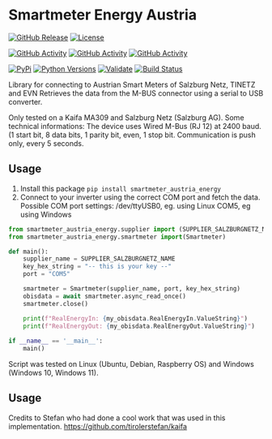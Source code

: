 # Smartmeter Energy Austria

[![GitHub Release][releases-shield]][releases]
[![License][license-shield]](LICENSE)

[![GitHub Activity][commits-shield_y]][commits]
[![GitHub Activity][commits-shield_m]][commits]
[![GitHub Activity][commits-shield_w]][commits]

[![PyPi][pypi-shield]][pypi-address]
[![Python Versions][pypi-version-shield]][github-address]
[![Validate][validate-shield]][validation]
[![Build Status][pypi-publish-shield]][pypi-publish]

Library for connecting to Austrian Smart Meters of Salzburg Netz, TINETZ and EVN
Retrieves the data from the M-BUS connector using a serial to USB converter.

Only tested on a Kaifa MA309 and Salzburg Netz (Salzburg AG).
Some technical informations:
The device uses Wired M-Bus (RJ 12) at 2400 baud. (1 start bit, 8 data bits, 1 parity bit, even, 1 stop bit.
Communication is push only, every 5 seconds.

## Usage

1. Install this package `pip install smartmeter_austria_energy`
2. Connect to your inverter using the correct COM port and fetch the data.
Possible COM port settings:
/dev/ttyUSB0, eg. using Linux
COM5, eg using Windows

```python
from smartmeter_austria_energy.supplier import (SUPPLIER_SALZBURGNETZ_NAME)
from smartmeter_austria_energy.smartmeter import(Smartmeter)

def main():
    supplier_name = SUPPLIER_SALZBURGNETZ_NAME
    key_hex_string = "-- this is your key --"
    port = "COM5"

    smartmeter = Smartmeter(supplier_name, port, key_hex_string)
    obisdata = await smartmeter.async_read_once()
    smartmeter.close()

    print(f"RealEnergyIn: {my_obisdata.RealEnergyIn.ValueString}")
    print(f"RealEnergyOut: {my_obisdata.RealEnergyOut.ValueString}")
 
if __name__ == '__main__':
    main()
```

Script was tested on Linux (Ubuntu, Debian, Raspberry OS) and Windows (Windows 10, Windows 11).

[releases-shield]: https://img.shields.io/github/v/release/NECH2004/smartmeter_austria_energy?style=for-the-badge
[releases]: https://github.com/NECH2004/smartmeter_austria_energy/releases

[commits-shield_y]: https://img.shields.io/github/commit-activity/y/NECH2004/smartmeter_austria_energy?style=for-the-badge
[commits-shield_m]: https://img.shields.io/github/commit-activity/m/NECH2004/smartmeter_austria_energy?style=for-the-badge
[commits-shield_w]: https://img.shields.io/github/commit-activity/w/NECH2004/smartmeter_austria_energy?style=for-the-badge
[commits]: https://github.com/NECH2004/smartmeter_austria_energy/commits/dev

[validate-shield]: https://github.com/NECH2004/smartmeter_austria_energy/actions/workflows/verify.yml/badge.svg
[validation]: https://github.com/NECH2004/smartmeter_austria_energy/actions/workflows/verify.yml

[license-shield]:https://img.shields.io/github/license/nech2004/smartmeter_austria_energy?style=for-the-badge
[maintenance-shield]: https://img.shields.io/badge/maintainer-Christian%20Neumeier%20%40NECH2004?style=for-the-badge

[pypi-shield]: https://img.shields.io/pypi/v/smartmeter_austria_energy.svg
[pypi-address]: https://pypi.python.org/pypi/smartmeter_austria_energy/
[pypi-version-shield]: https://img.shields.io/pypi/pyversions/smartmeter_austria_energy.svg
[pypi-publish-shield]: https://github.com/NECH2004/smartmeter_austria_energy/actions/workflows/python-publish.yml/badge.svg
[pypi-publish]: https://github.com/NECH2004/smartmeter_austria_energy/actions/workflows/publish.yaml

[github-address]: https://github.com/NECH2004/smartmeter_austria_energy/

## Usage
Credits to Stefan who had done a cool work that was used in this implementation.
https://github.com/tirolerstefan/kaifa

